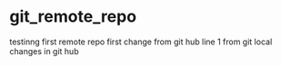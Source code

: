 # git_remote_repo
testinng first remote repo
first change from git hub
line 1 from git local
changes in git hub
